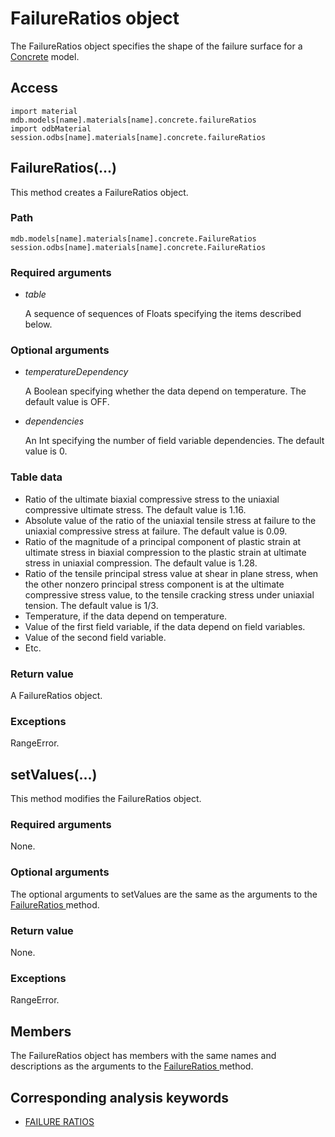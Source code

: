 # FailureRatios object

The FailureRatios object specifies the shape of the failure surface for a [Concrete](https://help.3ds.com/2022/english/DSSIMULIA_Established/SIMACAEKERRefMap/simaker-c-concretepyc.htm?ContextScope=all) model.

## Access

```
import material
mdb.models[name].materials[name].concrete.failureRatios
import odbMaterial
session.odbs[name].materials[name].concrete.failureRatios
```

## FailureRatios(...)



This method creates a FailureRatios object.



### Path

```
mdb.models[name].materials[name].concrete.FailureRatios
session.odbs[name].materials[name].concrete.FailureRatios
```

### Required arguments

- *table*

  A sequence of sequences of Floats specifying the items described below.

### Optional arguments

- *temperatureDependency*

  A Boolean specifying whether the data depend on temperature. The default value is OFF.

- *dependencies*

  An Int specifying the number of field variable dependencies. The default value is 0.

### Table data

- Ratio of the ultimate biaxial compressive stress to the uniaxial compressive ultimate stress. The default value is 1.16.
- Absolute value of the ratio of the uniaxial tensile stress at failure to the uniaxial compressive stress at failure. The default value is 0.09.
- Ratio of the magnitude of a principal component of plastic strain at ultimate stress in biaxial compression to the plastic strain at ultimate stress in uniaxial compression. The default value is 1.28.
- Ratio of the tensile principal stress value at shear in plane stress, when the other nonzero principal stress component is at the ultimate compressive stress value, to the tensile cracking stress under uniaxial tension. The default value is 1/3.
- Temperature, if the data depend on temperature.
- Value of the first field variable, if the data depend on field variables.
- Value of the second field variable.
- Etc.

### Return value

A FailureRatios object.

### Exceptions

RangeError.



## setValues(...)



This method modifies the FailureRatios object.



### Required arguments

None.

### Optional arguments

The optional arguments to setValues are the same as the arguments to the [FailureRatios ](https://help.3ds.com/2022/english/DSSIMULIA_Established/SIMACAEKERRefMap/simaker-c-failureratiospyc.htm?ContextScope=all#simaker-failureratiosfailureratiospyc)method.

### Return value

None.

### Exceptions

RangeError.



## Members

The FailureRatios object has members with the same names and descriptions as the arguments to the [FailureRatios ](https://help.3ds.com/2022/english/DSSIMULIA_Established/SIMACAEKERRefMap/simaker-c-failureratiospyc.htm?ContextScope=all#simaker-failureratiosfailureratiospyc)method.



## Corresponding analysis keywords

- [FAILURE RATIOS](https://help.3ds.com/2022/english/DSSIMULIA_Established/SIMACAEKEYRefMap/simakey-r-failureratios.htm?ContextScope=all#simakey-r-failureratios)